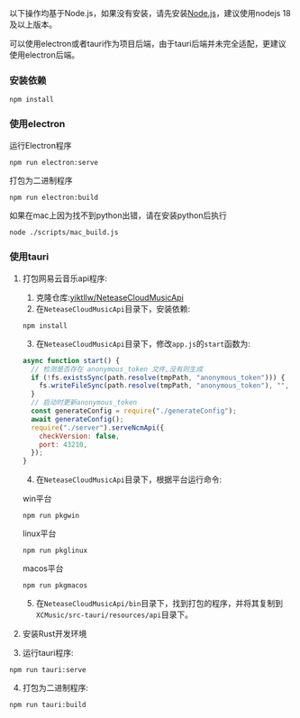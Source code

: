 
以下操作均基于Node.js，如果没有安装，请先安装[Node.js](https://nodejs.org/zh-cn)，建议使用nodejs 18及以上版本。

可以使用electron或者tauri作为项目后端，由于tauri后端并未完全适配，更建议使用electron后端。

### 安装依赖

```shell
npm install
```

### 使用electron
运行Electron程序

```shell
npm run electron:serve
```

打包为二进制程序

```shell
npm run electron:build
```

如果在mac上因为找不到python出错，请在安装python后执行
```bash
node ./scripts/mac_build.js
```

### 使用tauri

1. 打包网易云音乐api程序:

   1. 克隆仓库:[yiktllw/NeteaseCloudMusicApi](https://github.com/yiktllw/NeteaseCloudMusicApi)
   2. 在`NeteaseCloudMusicApi`目录下，安装依赖:

   ```shell
   npm install
   ```

   3. 在`NeteaseCloudMusicApi`目录下，修改`app.js`的`start`函数为:

   ```javascript
   async function start() {
     // 检测是否存在 anonymous_token 文件,没有则生成
     if (!fs.existsSync(path.resolve(tmpPath, "anonymous_token"))) {
       fs.writeFileSync(path.resolve(tmpPath, "anonymous_token"), "", "utf-8");
     }
     // 启动时更新anonymous_token
     const generateConfig = require("./generateConfig");
     await generateConfig();
     require("./server").serveNcmApi({
       checkVersion: false,
       port: 43210,
     });
   }
   ```

   4. 在`NeteaseCloudMusicApi`目录下，根据平台运行命令:

   win平台

   ```shell
   npm run pkgwin
   ```

   linux平台

   ```shell
   npm run pkglinux
   ```

   macos平台

   ```shell
   npm run pkgmacos
   ```

   5. 在`NeteaseCloudMusicApi/bin`目录下，找到打包的程序，并将其复制到`XCMusic/src-tauri/resources/api`目录下。

2. 安装Rust开发环境

3. 运行tauri程序:

```shell
npm run tauri:serve
```

4. 打包为二进制程序:

```shell
npm run tauri:build
```